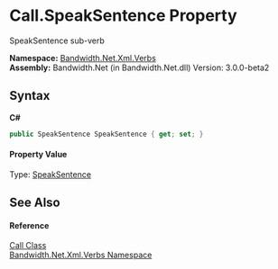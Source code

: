 ﻿# Call.SpeakSentence Property 
 

SpeakSentence sub-verb

**Namespace:**&nbsp;<a href ="N_Bandwidth_Net_Xml_Verbs.md">Bandwidth.Net.Xml.Verbs</a><br />**Assembly:**&nbsp;Bandwidth.Net (in Bandwidth.Net.dll) Version: 3.0.0-beta2

## Syntax

**C#**<br />
``` C#
public SpeakSentence SpeakSentence { get; set; }
```


#### Property Value
Type: <a href ="T_Bandwidth_Net_Xml_Verbs_SpeakSentence.md">SpeakSentence</a>

## See Also


#### Reference
<a href ="T_Bandwidth_Net_Xml_Verbs_Call.md">Call Class</a><br /><a href ="N_Bandwidth_Net_Xml_Verbs.md">Bandwidth.Net.Xml.Verbs Namespace</a><br />